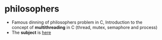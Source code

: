 # philosophers
- Famous dinning of philosophers problem in C, Introduction to the concept of **multithreading** in C (thread, mutex, semaphore and process)
- The **subject** is [here](https://cdn.intra.42.fr/pdf/pdf/65869/en.subject.pdf)
